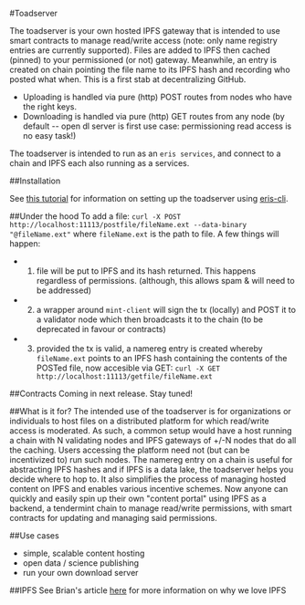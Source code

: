#Toadserver

The toadserver is your own hosted IPFS gateway that is intended to use smart contracts to manage read/write access (note: only name registry entries are currently supported). Files are added to IPFS then cached (pinned) to your permissioned (or not) gateway. Meanwhile, an entry is created on chain pointing the file name to its IPFS hash and recording who posted what when. This is a first stab at decentralizing GitHub.

* Uploading is handled via pure (http) POST routes from nodes who have the right keys.
* Downloading is handled via pure (http) GET routes from any node (by default -- open dl server is first use case: permissioning read access is no easy task!)

The toadserver is intended to run as an `eris services`, and connect to a chain and IPFS each also running as a services.

##Installation

See [this tutorial](link) for information on setting up the toadserver using [eris-cli](https://github.com/eris-ltd/eris-cli).

##Under the hood
To add a file: `curl -X POST http://localhost:11113/postfile/fileName.ext --data-binary "@fileName.ext"` where `fileName.ext` is the path to file. A few things will happen: 
* 1) file will be put to IPFS and its hash returned. This happens regardless of permissions. (although, this allows spam & will need to be addressed)
* 2) a wrapper around `mint-client` will sign the tx (locally) and POST it to a validator node which then broadcasts it to the chain (to be deprecated in favour or contracts)
* 3) provided the tx is valid, a namereg entry is created whereby `fileName.ext` points to an IPFS hash containing the contents of the POSTed file, now accesible via GET: `curl -X GET http://localhost:11113/getfile/fileName.ext`  

##Contracts
Coming in next release. Stay tuned!

##What is it for?
The intended use of the toadserver is for organizations or individuals to host files on a distributed platform for which read/write access is moderated. As such, a common setup would have a host running a chain with N validating nodes and IPFS gateways of +/-N nodes that do all the caching. Users accessing the platform need not (but can be incentivized to) run such nodes. The namereg entry on a chain is useful for abstracting IPFS hashes and if IPFS is a data lake, the toadserver helps you decide where to hop to. It also simplifies the process of managing hosted content on IPFS and enables various incentive schemes. Now anyone can quickly and easily spin up their own "content portal" using IPFS as a backend, a tendermint chain to manage read/write permissions, with smart contracts for updating and managing said permissions.

##Use cases
- simple, scalable content hosting
- open data / science publishing
- run your own download server

##IPFS
See Brian's article [here](https://db.erisindustries.com/distributed%20business/2015/11/01/eris-and-ipfs/) for more information on why we love IPFS

